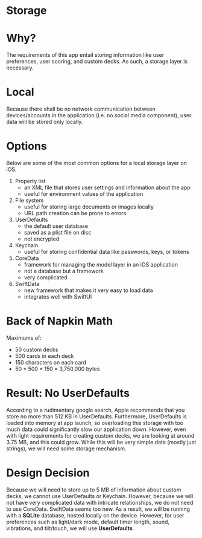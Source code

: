 # Storage

# Why?
The requirements of this app entail storing information like user preferences, user scoring, and 
custom decks. As such, a storage layer is necessary.

# Local
Because there shall be no network communication between devices/accounts in the application
(i.e. no social media component), user data will be stored only locally.

# Options
Below are some of the most common options for a local storage layer on iOS.
1. Property list
    - an XML file that stores user settings and information about the app
    - useful for environment values of the application
2. File system
    - useful for storing large documents or images locally
    - URL path creation can be prone to errors
3. UserDefaults
    - the default user database
    - saved as a plist file on disc
    - not encrypted
4. Keychain
    - useful for storing confidential data like passwords, keys, or tokens
5. CoreData
    - framework for managing the model layer in an iOS application
    - not a database but a framework
    - very complicated
6. SwiftData
    - new framework that makes it very easy to load data 
    - integrates well with SwiftUI

# Back of Napkin Math
Maximums of:
- 50 custom decks
- 500 cards in each deck
- 150 characters on each card
- 50 * 500 * 150 = 3,750,000 bytes

# Result: No UserDefaults
According to a rudimentary google search, Apple recommends that you store 
no more than 512 KB in UserDefaults. Furthermore, UserDefaults is loaded 
into memory at app launch, so overloading this storage with too much 
data could significantly slow our application down.
However, even with light requirements
for creating custom decks, we are looking at around 3.75 MB, and this could
grow. While this will be very simple data (mostly just strings), we will 
need some storage mechanism.

# Design Decision
Because we will need to store up to 5 MB of information about custom decks, 
we cannot use UserDefaults or Keychain. However, because we will not have 
very complicated data with intricate relationships, we do not need to 
use CoreData. SwiftData seems too new. As a result, we will be running 
with a __SQLite__ database, hosted locally on the device. However, 
for user preferences such as light/dark mode, default timer length, sound,
vibrations, and tilt/touch, we will use __UserDefaults__.